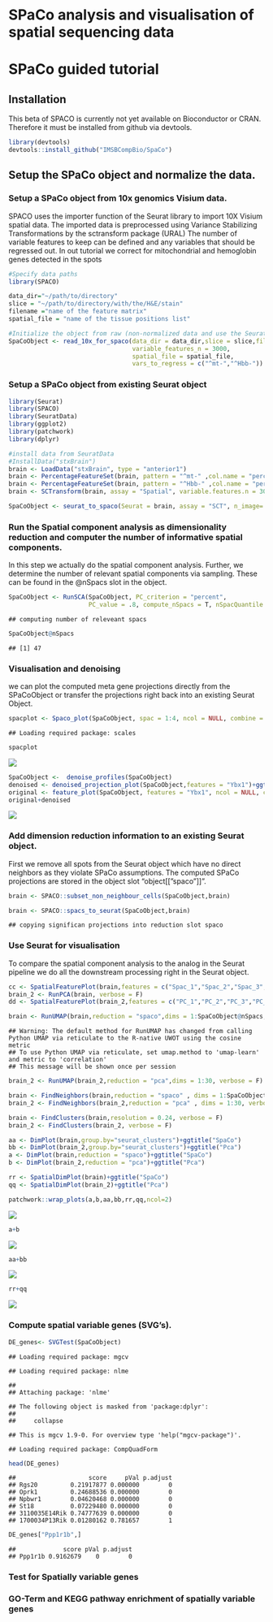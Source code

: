 SPaCo analysis and visualisation of spatial sequencing data
================

# SPaCo guided tutorial

## Installation

This beta of SPACO is currently not yet available on Bioconductor or
CRAN. Therefore it must be installed from github via devtools.

``` r
library(devtools)
devtools::install_github("IMSBCompBio/SpaCo")
```

## Setup the SPaCo object and normalize the data.

### Setup a SPaCo object from 10x genomics Visium data.

SPACO uses the importer function of the Seurat library to import 10X
Visium spatial data. The imported data is preprocessed using Variance
Stabilizing Transformations by the sctransform package (URAL) The number
of variable features to keep can be defined and any variables that
should be regressed out. In out tutorial we correct for mitochondrial
and hemoglobin genes detected in the spots

``` r
#Specify data paths
library(SPACO)

data_dir="~/path/to/directory"
slice = "~/path/to/directory/with/the/H&E/stain"
filename ="name of the feature matrix" 
spatial_file = "name of the tissue positions list"

#Initialize the object from raw (non-normalized data and use the Seurat library for pre-processing)
SpaCoObject <- read_10x_for_spaco(data_dir = data_dir,slice = slice,filename = filename,
                                  variable_features_n = 3000,
                                  spatial_file = spatial_file,
                                  vars_to_regress = c("^mt-","^Hbb-"))
```

### Setup a SPaCo object from existing Seurat object

``` r
library(Seurat)
library(SPACO)
library(SeuratData)
library(ggplot2)
library(patchwork)
library(dplyr)

#install data from SeuratData
#InstallData("stxBrain")
brain <- LoadData("stxBrain", type = "anterior1")
brain <- PercentageFeatureSet(brain, pattern = "^mt-" ,col.name = "percent.mt")
brain <- PercentageFeatureSet(brain, pattern = "^Hbb-" ,col.name = "percent.hbb")
brain <- SCTransform(brain, assay = "Spatial", variable.features.n = 3000, verbose = F)

SpaCoObject <- seurat_to_spaco(Seurat = brain, assay = "SCT", n_image= 1, slot = "scale.data")
```

### Run the Spatial component analysis as dimensionality reduction and computer the number of informative spatial components.

In this step we actually do the spatial component analysis. Further, we
determine the number of relevant spatial components via sampling. These
can be found in the @nSpacs slot in the object.

``` r
SpaCoObject <- RunSCA(SpaCoObject, PC_criterion = "percent",
                      PC_value = .8, compute_nSpacs = T, nSpacQuantile = 0.05, nSim = 110 )
```

    ## computing number of releveant spacs

``` r
SpaCoObject@nSpacs
```

    ## [1] 47

### Visualisation and denoising

we can plot the computed meta gene projections directly from the
SPaCoObject or transfer the projections right back into an existing
Seurat Object.

``` r
spacplot <- Spaco_plot(SpaCoObject, spac = 1:4, ncol = NULL, combine = T)
```

    ## Loading required package: scales

``` r
spacplot
```

![](README_files/figure-gfm/plot%20the%20first%204%20meta%20genes-1.png)<!-- -->

``` r
SpaCoObject <-  denoise_profiles(SpaCoObject)
denoised <- denoised_projection_plot(SpaCoObject,features = "Ybx1")+ggtitle("denoised")
original <- feature_plot(SpaCoObject, features = "Ybx1", ncol = NULL, combine = TRUE)+ggtitle("original")
original+denoised
```

![](README_files/figure-gfm/plot%20the%20first%204%20meta%20genes-2.png)<!-- -->

### Add dimension reduction information to an existing Seurat object.

First we remove all spots from the Seurat object which have no direct
neighbors as they violate SPaCo assumptions. The computed SPaCo
projections are stored in the object slot “object\[\[”spaco”\]\]”.

``` r
brain <- SPACO::subset_non_neighbour_cells(SpaCoObject,brain)

brain <- SPACO::spacs_to_seurat(SpaCoObject,brain)
```

    ## copying significan projections into reduction slot spaco

### Use Seurat for visualisation

To compare the spatial component analysis to the analog in the Seurat
pipeline we do all the downstream processing right in the Seurat object.

``` r
cc <- SpatialFeaturePlot(brain,features = c("Spac_1","Spac_2","Spac_3","Spac_4"),combine = T)
brain_2 <- RunPCA(brain, verbose = F)
dd <- SpatialFeaturePlot(brain_2,features = c("PC_1","PC_2","PC_3","PC_4"),combine = T)

brain <- RunUMAP(brain,reduction = "spaco",dims = 1:SpaCoObject@nSpacs,n.neighbors = 45, verbose = F)
```

    ## Warning: The default method for RunUMAP has changed from calling Python UMAP via reticulate to the R-native UWOT using the cosine metric
    ## To use Python UMAP via reticulate, set umap.method to 'umap-learn' and metric to 'correlation'
    ## This message will be shown once per session

``` r
brain_2 <- RunUMAP(brain_2,reduction = "pca",dims = 1:30, verbose = F)

brain <- FindNeighbors(brain,reduction = "spaco" , dims = 1:SpaCoObject@nSpacs, verbose = F)
brain_2 <- FindNeighbors(brain_2,reduction = "pca" , dims = 1:30, verbose = F)

brain <- FindClusters(brain,resolution = 0.24, verbose = F)
brain_2 <- FindClusters(brain_2, verbose = F)

aa <- DimPlot(brain,group.by="seurat_clusters")+ggtitle("SpaCo")
bb <- DimPlot(brain_2,group.by="seurat_clusters")+ggtitle("Pca")
a <- DimPlot(brain,reduction = "spaco")+ggtitle("SpaCo")
b <- DimPlot(brain_2,reduction = "pca")+ggtitle("Pca")

rr <- SpatialDimPlot(brain)+ggtitle("SpaCo")
qq <- SpatialDimPlot(brain_2)+ggtitle("Pca")
```

``` r
patchwork::wrap_plots(a,b,aa,bb,rr,qq,ncol=2)
```

![](README_files/figure-gfm/unnamed-chunk-5-1.png)<!-- -->

``` r
a+b
```

![](README_files/figure-gfm/unnamed-chunk-5-2.png)<!-- -->

``` r
aa+bb
```

![](README_files/figure-gfm/unnamed-chunk-5-3.png)<!-- -->

``` r
rr+qq
```

![](README_files/figure-gfm/unnamed-chunk-5-4.png)<!-- -->

### Compute spatial variable genes (SVG’s).

``` r
DE_genes<- SVGTest(SpaCoObject)
```

    ## Loading required package: mgcv

    ## Loading required package: nlme

    ## 
    ## Attaching package: 'nlme'

    ## The following object is masked from 'package:dplyr':
    ## 
    ##     collapse

    ## This is mgcv 1.9-0. For overview type 'help("mgcv-package")'.

    ## Loading required package: CompQuadForm

``` r
head(DE_genes)
```

    ##                    score     pVal p.adjust
    ## Rgs20         0.21917877 0.000000        0
    ## Oprk1         0.24688536 0.000000        0
    ## Npbwr1        0.04620468 0.000000        0
    ## St18          0.07229480 0.000000        0
    ## 3110035E14Rik 0.74777639 0.000000        0
    ## 1700034P13Rik 0.01280162 0.781657        1

``` r
DE_genes["Ppp1r1b",]
```

    ##             score pVal p.adjust
    ## Ppp1r1b 0.9162679    0        0

### Test for Spatially variable genes

### GO-Term and KEGG pathway enrichment of spatially variable genes

